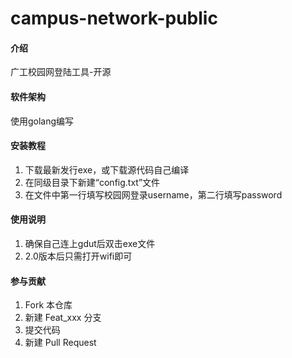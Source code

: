# campus-network-public

#### 介绍
广工校园网登陆工具-开源

#### 软件架构
使用golang编写


#### 安装教程

1.  下载最新发行exe，或下载源代码自己编译
2.  在同级目录下新建“config.txt”文件
3.  在文件中第一行填写校园网登录username，第二行填写password

#### 使用说明

1.  确保自己连上gdut后双击exe文件
2.  2.0版本后只需打开wifi即可

#### 参与贡献

1.  Fork 本仓库
2.  新建 Feat_xxx 分支
3.  提交代码
4.  新建 Pull Request


